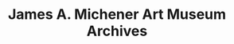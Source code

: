 ---
layout: repo
title: "James A. Michener Art Museum Archives"
id: 13851
permalink: repos/13851/
---